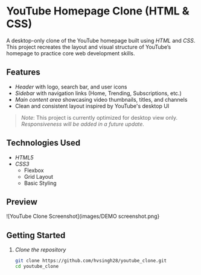 # YouTube Homepage Clone (HTML & CSS)

A desktop-only clone of the YouTube homepage built using *HTML* and *CSS*. This project recreates the layout and visual structure of YouTube’s homepage to practice core web development skills.

## Features

- *Header* with logo, search bar, and user icons
- *Sidebar* with navigation links (Home, Trending, Subscriptions, etc.)
- *Main content area* showcasing video thumbnails, titles, and channels
- Clean and consistent layout inspired by YouTube's desktop UI

> *Note*: This project is currently optimized for desktop view only.  
> *Responsiveness will be added in a future update.*

## Technologies Used

- *HTML5*
- *CSS3*
  - Flexbox
  - Grid Layout
  - Basic Styling

## Preview
![YouTube Clone Screenshot](images/DEMO screenshot.png}

## Getting Started

1. *Clone the repository*
   ```bash
   git clone https://github.com/hvsingh28/youtube_clone.git
   cd youtube_clone
